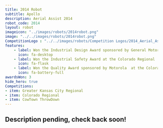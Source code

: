 ```yaml
---
title: 2014 Robot
subtitle: Apollo
description: Aerial Assist 2014
robot_code: 2014
layout: robot
imageicon: "../images/robots/2014robot.png"
image: "../../images/robots/2014robot.png"
CompetitionLogo : "../../images/robots/Competition Logos/2014_Aerial_Assist.svg"
features:
    - label: Won the Industrial Design Award sponsored by General Motors at the GKC Regional
      icon: fa-desktop 
    - label: Won the Industrial Safety Award at the Colorado Regional
      icon: fa-flask 
    - label: Won the Quality Award sponsored by Motorola  at the Colorado Regional
      icon: fa-battery-full 
awardsWon: 3
hide_hero: true
Competitions:
- item: Greater Kansas City Regional
- item: Colorado Regional
- item: CowTown ThrowDown
---
```


<h2>Description pending, check back soon!</h2>

